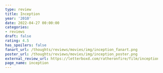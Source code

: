 ```yaml
---
type: review
title: Inception
year: '2010'
date: 2022-04-27 00:00:00
categories:
- reviews
draft: false
rating: 4.5
has_spoilers: false
fanart_url: /thoughts/reviews/movies/img/inception_fanart.png
poster_url: /thoughts/reviews/movies/img/inception_poster.png
external_review_url: https://letterboxd.com/ratheronfire/film/inception/
page_name: inception
---
```


